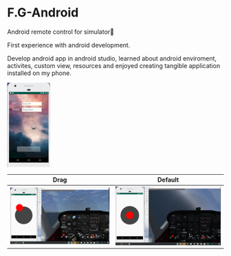 # F.G-Android
Android remote control for simulator📲

<p>First experience with android development.</p>
<p>Develop android app in android studio, learned about android enviroment, activites, custom view, resources and enjoyed creating tangible application installed on my phone.</p>

<img width="100px" src="empty.png" />

Drag |  Default
:-------------------------:|:-------------------------:
![](joystick_use.png)|![](joystick.png)

